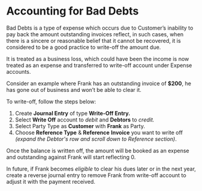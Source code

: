 
# Accounting for Bad Debts



Bad Debts is a type of expense which occurs due to Customer’s inability to pay back the amount outstanding invoices reflect, in such cases, when there is a sincere or reasonable belief that it cannot be recovered, it is considered to be a good practice to write-off the amount due.

It is treated as a business loss, which could have been the income is now treated as an expense and transferred to write-off account under Expense accounts. 

  


Consider an example where Frank has an outstanding invoice of **$200**, he has gone out of business and won’t be able to clear it. 

To write-off, follow the steps below:

  


1. Create **Journal Entry** of type **Write-Off Entry.**
2. Select **Write Off** account to *debit* and **Debtors** to *credit.*
3. Select Party Type as **Customer** with **Frank** as Party.
4. Choose **Reference Type** & **Reference** **Invoice** you want to write off *(expand the Debtor's row and scroll down to Reference section)*.

  


Once the balance is written off, the amount will be booked as an expense and outstanding against Frank will start reflecting 0. 

  


  


In future, if Frank becomes *eligible* to clear his dues later or in the next year, create a reverse journal entry to remove Frank from write-off account to adjust it with the payment received.




